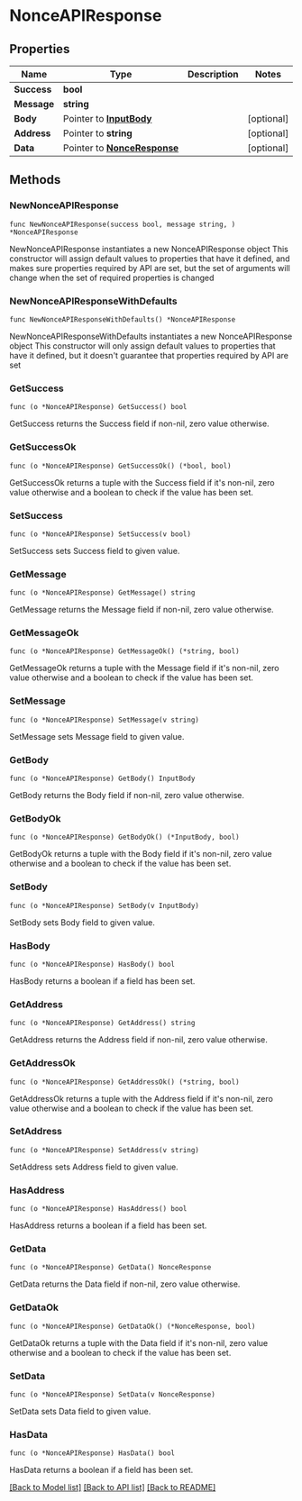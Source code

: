 # NonceAPIResponse

## Properties

Name | Type | Description | Notes
------------ | ------------- | ------------- | -------------
**Success** | **bool** |  | 
**Message** | **string** |  | 
**Body** | Pointer to [**InputBody**](InputBody.md) |  | [optional] 
**Address** | Pointer to **string** |  | [optional] 
**Data** | Pointer to [**NonceResponse**](NonceResponse.md) |  | [optional] 

## Methods

### NewNonceAPIResponse

`func NewNonceAPIResponse(success bool, message string, ) *NonceAPIResponse`

NewNonceAPIResponse instantiates a new NonceAPIResponse object
This constructor will assign default values to properties that have it defined,
and makes sure properties required by API are set, but the set of arguments
will change when the set of required properties is changed

### NewNonceAPIResponseWithDefaults

`func NewNonceAPIResponseWithDefaults() *NonceAPIResponse`

NewNonceAPIResponseWithDefaults instantiates a new NonceAPIResponse object
This constructor will only assign default values to properties that have it defined,
but it doesn't guarantee that properties required by API are set

### GetSuccess

`func (o *NonceAPIResponse) GetSuccess() bool`

GetSuccess returns the Success field if non-nil, zero value otherwise.

### GetSuccessOk

`func (o *NonceAPIResponse) GetSuccessOk() (*bool, bool)`

GetSuccessOk returns a tuple with the Success field if it's non-nil, zero value otherwise
and a boolean to check if the value has been set.

### SetSuccess

`func (o *NonceAPIResponse) SetSuccess(v bool)`

SetSuccess sets Success field to given value.


### GetMessage

`func (o *NonceAPIResponse) GetMessage() string`

GetMessage returns the Message field if non-nil, zero value otherwise.

### GetMessageOk

`func (o *NonceAPIResponse) GetMessageOk() (*string, bool)`

GetMessageOk returns a tuple with the Message field if it's non-nil, zero value otherwise
and a boolean to check if the value has been set.

### SetMessage

`func (o *NonceAPIResponse) SetMessage(v string)`

SetMessage sets Message field to given value.


### GetBody

`func (o *NonceAPIResponse) GetBody() InputBody`

GetBody returns the Body field if non-nil, zero value otherwise.

### GetBodyOk

`func (o *NonceAPIResponse) GetBodyOk() (*InputBody, bool)`

GetBodyOk returns a tuple with the Body field if it's non-nil, zero value otherwise
and a boolean to check if the value has been set.

### SetBody

`func (o *NonceAPIResponse) SetBody(v InputBody)`

SetBody sets Body field to given value.

### HasBody

`func (o *NonceAPIResponse) HasBody() bool`

HasBody returns a boolean if a field has been set.

### GetAddress

`func (o *NonceAPIResponse) GetAddress() string`

GetAddress returns the Address field if non-nil, zero value otherwise.

### GetAddressOk

`func (o *NonceAPIResponse) GetAddressOk() (*string, bool)`

GetAddressOk returns a tuple with the Address field if it's non-nil, zero value otherwise
and a boolean to check if the value has been set.

### SetAddress

`func (o *NonceAPIResponse) SetAddress(v string)`

SetAddress sets Address field to given value.

### HasAddress

`func (o *NonceAPIResponse) HasAddress() bool`

HasAddress returns a boolean if a field has been set.

### GetData

`func (o *NonceAPIResponse) GetData() NonceResponse`

GetData returns the Data field if non-nil, zero value otherwise.

### GetDataOk

`func (o *NonceAPIResponse) GetDataOk() (*NonceResponse, bool)`

GetDataOk returns a tuple with the Data field if it's non-nil, zero value otherwise
and a boolean to check if the value has been set.

### SetData

`func (o *NonceAPIResponse) SetData(v NonceResponse)`

SetData sets Data field to given value.

### HasData

`func (o *NonceAPIResponse) HasData() bool`

HasData returns a boolean if a field has been set.


[[Back to Model list]](../README.md#documentation-for-models) [[Back to API list]](../README.md#documentation-for-api-endpoints) [[Back to README]](../README.md)


